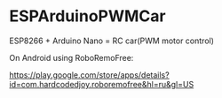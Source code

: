 # ESPArduinoPWMCar
ESP8266 + Arduino Nano = RC car(PWM motor control)

On Android using RoboRemoFree:

https://play.google.com/store/apps/details?id=com.hardcodedjoy.roboremofree&hl=ru&gl=US
